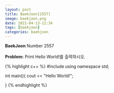 ```yaml
---
layout: post
title: BaekJoon[2557]
image: baekjoon.png
date: 2021-04-13-12:34
tags: [baekjoon]
categories: baekjoon
---
```


**BaekJoon** Number 2557<br><br>
**Problem:** Print Hello World!를 출력하시오.


{% highlight c++ %}
#include <iostream>
using namespace std;

int main(){
	cout << "Hello World!";
	
}
{% endhighlight %}